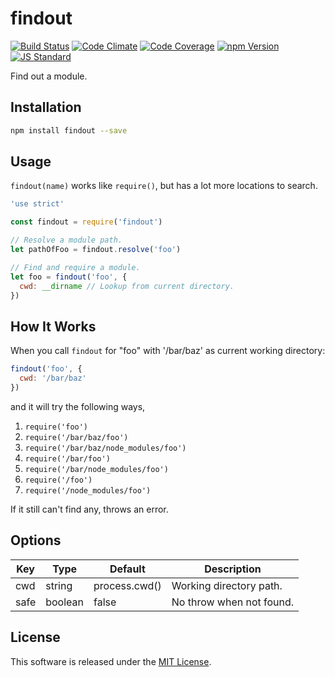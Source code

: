 findout
==========

<!---
This file is generated by ape-tmpl. Do not update manually.
--->

<!-- Badge Start -->
<a name="badges"></a>

[![Build Status][bd_travis_shield_url]][bd_travis_url]
[![Code Climate][bd_codeclimate_shield_url]][bd_codeclimate_url]
[![Code Coverage][bd_codeclimate_coverage_shield_url]][bd_codeclimate_url]
[![npm Version][bd_npm_shield_url]][bd_npm_url]
[![JS Standard][bd_standard_shield_url]][bd_standard_url]

[bd_repo_url]: https://github.com/okunishinishi/node-findout
[bd_travis_url]: http://travis-ci.org/okunishinishi/node-findout
[bd_travis_shield_url]: http://img.shields.io/travis/okunishinishi/node-findout.svg?style=flat
[bd_travis_com_url]: http://travis-ci.com/okunishinishi/node-findout
[bd_travis_com_shield_url]: https://api.travis-ci.com/okunishinishi/node-findout.svg?token=
[bd_license_url]: https://github.com/okunishinishi/node-findout/blob/master/LICENSE
[bd_codeclimate_url]: http://codeclimate.com/github/okunishinishi/node-findout
[bd_codeclimate_shield_url]: http://img.shields.io/codeclimate/github/okunishinishi/node-findout.svg?style=flat
[bd_codeclimate_coverage_shield_url]: http://img.shields.io/codeclimate/coverage/github/okunishinishi/node-findout.svg?style=flat
[bd_gemnasium_url]: https://gemnasium.com/okunishinishi/node-findout
[bd_gemnasium_shield_url]: https://gemnasium.com/okunishinishi/node-findout.svg
[bd_npm_url]: http://www.npmjs.org/package/findout
[bd_npm_shield_url]: http://img.shields.io/npm/v/findout.svg?style=flat
[bd_standard_url]: http://standardjs.com/
[bd_standard_shield_url]: https://img.shields.io/badge/code%20style-standard-brightgreen.svg

<!-- Badge End -->


<!-- Description Start -->
<a name="description"></a>

Find out a module.

<!-- Description End -->




<!-- Sections Start -->
<a name="sections"></a>

<!-- Section from "doc/guides/01.Installation.md.hbs" Start -->

<a name="section-doc-guides-01-installation-md"></a>

Installation
-----

```bash
npm install findout --save
```


<!-- Section from "doc/guides/01.Installation.md.hbs" End -->

<!-- Section from "doc/guides/02.Usage.md.hbs" Start -->

<a name="section-doc-guides-02-usage-md"></a>

Usage
----

`findout(name)` works like `require()`, but has a lot more locations to search.


```javascript
'use strict'

const findout = require('findout')

// Resolve a module path.
let pathOfFoo = findout.resolve('foo')

// Find and require a module.
let foo = findout('foo', {
  cwd: __dirname // Lookup from current directory.
})


```


<!-- Section from "doc/guides/02.Usage.md.hbs" End -->

<!-- Section from "doc/guides/03.How.md.hbs" Start -->

<a name="section-doc-guides-03-how-md"></a>

How It Works
------------

When you call `findout` for "foo" with '/bar/baz' as current working directory:

```javascript
findout('foo', {
  cwd: '/bar/baz'
})
```

and it will try the following ways,

1. `require('foo')`
2. `require('/bar/baz/foo')`
3. `require('/bar/baz/node_modules/foo')`
4. `require('/bar/foo')`
5. `require('/bar/node_modules/foo')`
6. `require('/foo')`
7. `require('/node_modules/foo')`

If it still can't find any, throws an error.


<!-- Section from "doc/guides/03.How.md.hbs" End -->

<!-- Section from "doc/guides/04.Options.md.hbs" Start -->

<a name="section-doc-guides-04-options-md"></a>

Options
-------

| Key | Type | Default | Description |
| --- | --- | --- | --- |
| cwd | string | process.cwd() | Working directory path. |
| safe | boolean | false | No throw when not found. |


<!-- Section from "doc/guides/04.Options.md.hbs" End -->


<!-- Sections Start -->


<!-- LICENSE Start -->
<a name="license"></a>

License
-------
This software is released under the [MIT License](https://github.com/okunishinishi/node-findout/blob/master/LICENSE).

<!-- LICENSE End -->


